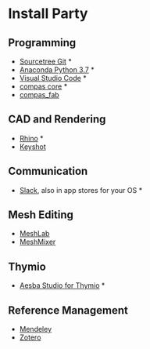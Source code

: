 # Install Party

## Programming
* [Sourcetree Git](https://confluence.atlassian.com/get-started-with-sourcetree/install-sourcetree-847359094.html) *
* [Anaconda Python 3.7](https://www.anaconda.com/distribution/#download-section) *
* [Visual Studio Code](https://code.visualstudio.com) *
* [compas core](https://compas-dev.github.io/main/gettingstarted/installation.html) *
* [compas_fab](https://gramaziokohler.github.io/compas_fab/latest/getting_started.html)

## CAD and Rendering
* [Rhino](https://www.rhino3d.com/download) *
* [Keyshot](https://www.keyshot.com/try/)

## Communication
* [Slack](https://slack.com/), also in app stores for your OS *

## Mesh Editing
* [MeshLab](http://www.meshlab.net)
* [MeshMixer](http://www.meshmixer.com)

## Thymio
* [Aesba Studio for Thymio](https://www.thymio.org/program/aseba/) *

## Reference Management
* [Mendeley](https://www.mendeley.com/)
* [Zotero](https://www.zotero.org/)

